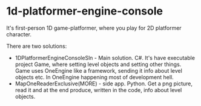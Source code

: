 # 1d-platformer-engine-console
It's first-person 1D game-platformer, where you play for 2D platformer character.

There are two solutions:
* 1DPlatformerEngineConsoleSln - Main solution. C#. It's have executable project Game, where setting level objects and setting other things. Game uses OneEngine like a framework, sending it info about level objects etc. In OneEngine happening most of development hell.
* MapOneReaderExclusive(MORE) - side app. Python. Get a png picture, read it and at the end produce, written in the code, info about level objects.
